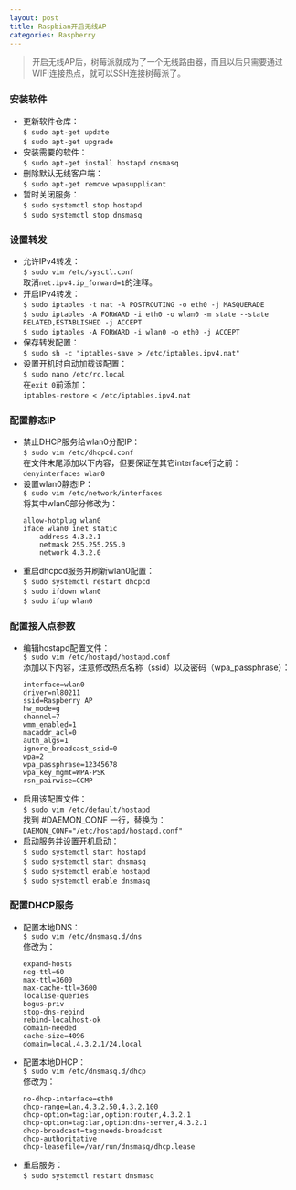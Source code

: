 ```yaml
---
layout: post
title: Raspbian开启无线AP
categories: Raspberry
---
```


> 开启无线AP后，树莓派就成为了一个无线路由器，而且以后只需要通过WIFI连接热点，就可以SSH连接树莓派了。

<!-- more -->

### 安装软件  
* 更新软件仓库：  
  `$ sudo apt-get update`  
  `$ sudo apt-get upgrade`  
* 安装需要的软件：  
  `$ sudo apt-get install hostapd dnsmasq`  
* 删除默认无线客户端：  
  `$ sudo apt-get remove wpasupplicant`  
* 暂时关闭服务：  
  `$ sudo systemctl stop hostapd`  
  `$ sudo systemctl stop dnsmasq`  


### 设置转发
* 允许IPv4转发：  
  `$ sudo vim /etc/sysctl.conf`  
  取消`net.ipv4.ip_forward=1`的注释。  
* 开启IPv4转发：  
  `$ sudo iptables -t nat -A POSTROUTING -o eth0 -j MASQUERADE`  
  `$ sudo iptables -A FORWARD -i eth0 -o wlan0 -m state --state RELATED,ESTABLISHED -j ACCEPT`  
  `$ sudo iptables -A FORWARD -i wlan0 -o eth0 -j ACCEPT`  
* 保存转发配置：  
  `$ sudo sh -c "iptables-save > /etc/iptables.ipv4.nat"`  
* 设置开机时自动加载该配置：  
  `$ sudo nano /etc/rc.local`  
  在`exit 0`前添加：  
  `iptables-restore < /etc/iptables.ipv4.nat`  

### 配置静态IP
* 禁止DHCP服务给wlan0分配IP：  
  `$ sudo vim /etc/dhcpcd.conf`  
  在文件末尾添加以下内容，但要保证在其它interface行之前：  
  `denyinterfaces wlan0`  
* 设置wlan0静态IP：  
  `$ sudo vim /etc/network/interfaces`  
  将其中wlan0部分修改为：  
  ```
  allow-hotplug wlan0
  iface wlan0 inet static
      address 4.3.2.1
      netmask 255.255.255.0
      network 4.3.2.0
  ```
* 重启dhcpcd服务并刷新wlan0配置：  
  `$ sudo systemctl restart dhcpcd`  
  `$ sudo ifdown wlan0`  
  `$ sudo ifup wlan0`  

### 配置接入点参数
* 编辑hostapd配置文件：  
  `$ sudo vim /etc/hostapd/hostapd.conf`  
  添加以下内容，注意修改热点名称（ssid）以及密码（wpa_passphrase）：  
  ```
  interface=wlan0
  driver=nl80211
  ssid=Raspberry AP
  hw_mode=g
  channel=7
  wmm_enabled=1
  macaddr_acl=0
  auth_algs=1
  ignore_broadcast_ssid=0
  wpa=2
  wpa_passphrase=12345678
  wpa_key_mgmt=WPA-PSK
  rsn_pairwise=CCMP
  ```
* 启用该配置文件：  
  `$ sudo vim /etc/default/hostapd`  
  找到 #DAEMON_CONF 一行，替换为：  
  `DAEMON_CONF="/etc/hostapd/hostapd.conf"`  
* 启动服务并设置开机启动：  
  `$ sudo systemctl start hostapd`  
  `$ sudo systemctl start dnsmasq`  
  `$ sudo systemctl enable hostapd`  
  `$ sudo systemctl enable dnsmasq`  

### 配置DHCP服务
* 配置本地DNS：  
  `$ sudo vim /etc/dnsmasq.d/dns`  
  修改为：  
  ```
  expand-hosts  
  neg-ttl=60  
  max-ttl=3600  
  max-cache-ttl=3600  
  localise-queries  
  bogus-priv  
  stop-dns-rebind  
  rebind-localhost-ok  
  domain-needed  
  cache-size=4096  
  domain=local,4.3.2.1/24,local  
  ```
* 配置本地DHCP：  
  `$ sudo vim /etc/dnsmasq.d/dhcp`  
  修改为：  
  ```
  no-dhcp-interface=eth0  
  dhcp-range=lan,4.3.2.50,4.3.2.100  
  dhcp-option=tag:lan,option:router,4.3.2.1  
  dhcp-option=tag:lan,option:dns-server,4.3.2.1  
  dhcp-broadcast=tag:needs-broadcast  
  dhcp-authoritative  
  dhcp-leasefile=/var/run/dnsmasq/dhcp.lease  
  ```
* 重启服务：  
  `$ sudo systemctl restart dnsmasq`  
